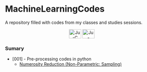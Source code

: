 # MachineLearningCodes
A repository filled with codes from my classes and studies sessions.

<div align="center">
<img align="center" alt="Ju-C" height="30" width="40" src="https://cdn.jsdelivr.net/gh/devicons/devicon/icons/python/python-original.svg">
<img align="center" alt="Ju-Java" height="30" width="40" src="https://cdn.jsdelivr.net/gh/devicons/devicon/icons/pandas/pandas-original.svg">

</div>

### Sumary
- [001] - Pre-processing codes in python
    - [Numerosity Reduction (Non-Parametric: Sampling)](/workspaces/MachineLearningCodes/001-NumerosityReduction.ipynb)
